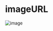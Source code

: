 # imageURL

![image](https://github.com/user-attachments/assets/ce709fe9-b960-43ed-a136-2d8d610d5764)
